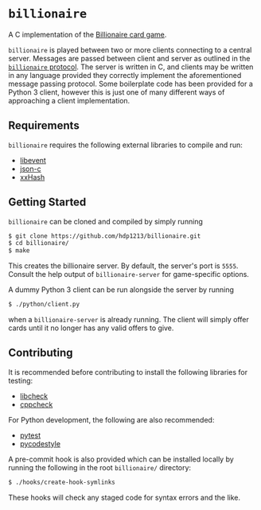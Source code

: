 # `billionaire`

A C implementation of the [Billionaire card game](https://ourpastimes.com/billionarie-card-game-rules-5970604.html).

`billionaire` is played between two or more clients connecting to a
central server. Messages are passed between client and server as
outlined in the [`billionaire` protocol](message_protocol.md).
The server is written in C, and clients may be written in any language
provided they correctly implement the aforementioned message passing
protocol. Some boilerplate code has been provided for a Python 3 client,
however this is just one of many different ways of approaching a client
implementation.

## Requirements

`billionaire` requires the following external libraries to compile and
run:
- [libevent](https://github.com/libevent/libevent)
- [json-c](https://github.com/json-c/json-c/)
- [xxHash](https://github.com/Cyan4973/xxHash)

## Getting Started

`billionaire` can be cloned and compiled by simply running
```bash
$ git clone https://github.com/hdp1213/billionaire.git
$ cd billionaire/
$ make
```

This creates the billionaire server. By default, the server's port is
`5555`. Consult the help output of `billionaire-server` for
game-specific options.

A dummy Python 3 client can be run alongside the server by running
```bash
$ ./python/client.py
```
when a `billionaire-server` is already running. The client will simply
offer cards until it no longer has any valid offers to give.

## Contributing

It is recommended before contributing to install the following libraries
for testing:
- [libcheck](https://libcheck.github.io/check/)
- [cppcheck](https://github.com/danmar/cppcheck/)

For Python development, the following are also recommended:
- [pytest](https://docs.pytest.org/en/latest/index.html)
- [pycodestyle](https://github.com/PyCQA/pycodestyle)

A pre-commit hook is also provided which can be installed locally by
running the following in the root `billionaire/` directory:
```bash
$ ./hooks/create-hook-symlinks
```

These hooks will check any staged code for syntax errors and the like.
